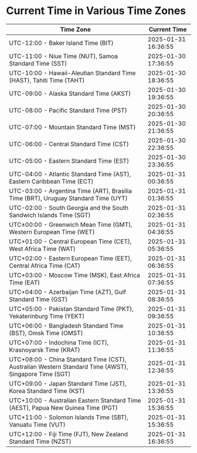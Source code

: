 # Current Time in Various Time Zones

| Time Zone | Current Time |
|-----------|--------------|
| UTC-12:00 - Baker Island Time (BIT) | 2025-01-31 16:36:55 |
| UTC-11:00 - Niue Time (NUT), Samoa Standard Time (SST) | 2025-01-30 17:36:55 |
| UTC-10:00 - Hawaii-Aleutian Standard Time (HAST), Tahiti Time (TAHT) | 2025-01-30 18:36:55 |
| UTC-09:00 - Alaska Standard Time (AKST) | 2025-01-30 19:36:55 |
| UTC-08:00 - Pacific Standard Time (PST) | 2025-01-30 20:36:55 |
| UTC-07:00 - Mountain Standard Time (MST) | 2025-01-30 21:36:55 |
| UTC-06:00 - Central Standard Time (CST) | 2025-01-30 22:36:55 |
| UTC-05:00 - Eastern Standard Time (EST) | 2025-01-30 23:36:55 |
| UTC-04:00 - Atlantic Standard Time (AST), Eastern Caribbean Time (ECT) | 2025-01-31 00:36:55 |
| UTC-03:00 - Argentina Time (ART), Brasília Time (BRT), Uruguay Standard Time (UYT) | 2025-01-31 01:36:55 |
| UTC-02:00 - South Georgia and the South Sandwich Islands Time (SGT) | 2025-01-31 02:36:55 |
| UTC±00:00 - Greenwich Mean Time (GMT), Western European Time (WET) | 2025-01-31 04:36:55 |
| UTC+01:00 - Central European Time (CET), West Africa Time (WAT) | 2025-01-31 05:36:55 |
| UTC+02:00 - Eastern European Time (EET), Central Africa Time (CAT) | 2025-01-31 06:36:55 |
| UTC+03:00 - Moscow Time (MSK), East Africa Time (EAT) | 2025-01-31 07:36:55 |
| UTC+04:00 - Azerbaijan Time (AZT), Gulf Standard Time (GST) | 2025-01-31 08:36:55 |
| UTC+05:00 - Pakistan Standard Time (PKT), Yekaterinburg Time (YEKT) | 2025-01-31 09:36:55 |
| UTC+06:00 - Bangladesh Standard Time (BST), Omsk Time (OMST) | 2025-01-31 10:36:55 |
| UTC+07:00 - Indochina Time (ICT), Krasnoyarsk Time (KRAT) | 2025-01-31 11:36:55 |
| UTC+08:00 - China Standard Time (CST), Australian Western Standard Time (AWST), Singapore Time (SGT) | 2025-01-31 12:36:55 |
| UTC+09:00 - Japan Standard Time (JST), Korea Standard Time (KST) | 2025-01-31 13:36:55 |
| UTC+10:00 - Australian Eastern Standard Time (AEST), Papua New Guinea Time (PGT) | 2025-01-31 15:36:55 |
| UTC+11:00 - Solomon Islands Time (SBT), Vanuatu Time (VUT) | 2025-01-31 15:36:55 |
| UTC+12:00 - Fiji Time (FJT), New Zealand Standard Time (NZST) | 2025-01-31 16:36:55 |
